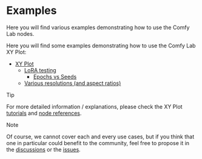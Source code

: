 # Examples

Here you will find various examples demonstrating how to use the Comfy Lab nodes.

Here you will find some examples demonstrating how to use the Comfy Lab XY Plot:

- [XY Plot](./XY%20Plot/)
  - [LoRA testing](./XY%20Plot/LoRA%20testing/)
    - [Epochs vs Seeds](./XY%20Plot/LoRA%20testing/Epochs%20vs%20Seeds/)
  - [Various resolutions (and aspect ratios)](./XY%20Plot/Various%20resolutions/)

> [!TIP]
> For more detailed information / explanations, please check the XY Plot [tutorials](../tutorials/XY%20Plot/) and [node references](../node%20reference/xy%20plot/).

> [!NOTE]
> Of course, we cannot cover each and every use cases, but if you think that one in particular could benefit to the community, feel free to propose it in the [discussions](https://github.com/bugltd/ComfyLab-Pack/discussions) or the [issues](https://github.com/bugltd/ComfyLab-Pack/issues).
